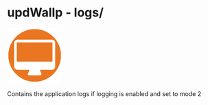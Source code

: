 # updWallp - logs/

![Logo](https://raw.githubusercontent.com/yafp/updWallp/master/img/appIcon_128px.png)

Contains the application logs if logging is enabled and set to mode 2
